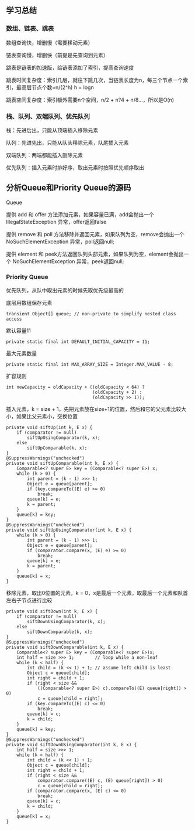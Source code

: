 ## 学习总结



### 数组、链表、跳表

数组查询快，增删慢（需要移动元素）

链表查询慢，增删快（前提是先查询到元素）

跳表是链表的加速版，给链表添加了索引，提高查询速度

跳表时间复杂度：索引几层，就往下跳几次，当链表长度为n，每三个节点一个索引，最高层节点个数=n/(2^h)  h = logn

跳表空间复杂度：索引额外需要n个空间，n/2 + n?4 + n/8...，所以是O(n)



### 栈、队列、双端队列、优先队列

栈：先进后出，只能从顶端插入移除元素

队列：先进先出，只能从队头移除元素，队尾插入元素

双端队列：两端都能插入删除元素

优先队列：插入元素时排好序，取出元素时按照优先顺序取出



## 分析Queue和Priority Queue的源码

Queue

提供 add 和 offer 方法添加元素，如果容量已满，add会抛出一个 IllegalStateException 异常，offer返回false

提供 remove 和 poll 方法移除并返回元素，如果队列为空，remove会抛出一个 NoSuchElementException 异常，poll返回null;

提供 element 和 peek方法返回队列头部元素，如果队列为空，element会抛出一个 NoSuchElementException 异常，peek返回null;

### Priority Queue

优先队列，从队中取出元素的时候先取优先级最高的

底层用数组保存元素

```
transient Object[] queue; // non-private to simplify nested class access
```

默认容量11

```
private static final int DEFAULT_INITIAL_CAPACITY = 11;
```

最大元素数量

```
private static final int MAX_ARRAY_SIZE = Integer.MAX_VALUE - 8;
```

扩容规则

```
int newCapacity = oldCapacity + ((oldCapacity < 64) ?
                                 (oldCapacity + 2) :
                                 (oldCapacity >> 1));
```

插入元素，k = size + 1，先把元素放在size+1的位置，然后和它的父元素比较大小，如果比父元素小，交换位置

```
private void siftUp(int k, E x) {
    if (comparator != null)
        siftUpUsingComparator(k, x);
    else
        siftUpComparable(k, x);
}
@SuppressWarnings("unchecked")
private void siftUpComparable(int k, E x) {
    Comparable<? super E> key = (Comparable<? super E>) x;
    while (k > 0) {
        int parent = (k - 1) >>> 1;
        Object e = queue[parent];
        if (key.compareTo((E) e) >= 0)
            break;
        queue[k] = e;
        k = parent;
    }
    queue[k] = key;
}
@SuppressWarnings("unchecked")
private void siftUpUsingComparator(int k, E x) {
    while (k > 0) {
        int parent = (k - 1) >>> 1;
        Object e = queue[parent];
        if (comparator.compare(x, (E) e) >= 0)
            break;
        queue[k] = e;
        k = parent;
    }
    queue[k] = x;
}
```

移除元素，取出0位置的元素，k = 0，x是最后一个元素，取最后一个元素和队首左右子节点进行比较

```
private void siftDown(int k, E x) {
    if (comparator != null)
        siftDownUsingComparator(k, x);
    else
        siftDownComparable(k, x);
}
@SuppressWarnings("unchecked")
private void siftDownComparable(int k, E x) {
    Comparable<? super E> key = (Comparable<? super E>)x;
    int half = size >>> 1;        // loop while a non-leaf
    while (k < half) {
        int child = (k << 1) + 1; // assume left child is least
        Object c = queue[child];
        int right = child + 1;
        if (right < size &&
            ((Comparable<? super E>) c).compareTo((E) queue[right]) > 0)
            c = queue[child = right];
        if (key.compareTo((E) c) <= 0)
            break;
        queue[k] = c;
        k = child;
    }
    queue[k] = key;
}
@SuppressWarnings("unchecked")
private void siftDownUsingComparator(int k, E x) {
    int half = size >>> 1;
    while (k < half) {
        int child = (k << 1) + 1;
        Object c = queue[child];
        int right = child + 1;
        if (right < size &&
            comparator.compare((E) c, (E) queue[right]) > 0)
            c = queue[child = right];
        if (comparator.compare(x, (E) c) <= 0)
            break;
        queue[k] = c;
        k = child;
    }
    queue[k] = x;
}
```







